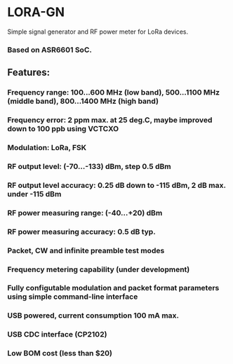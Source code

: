 # LORA-GN
Simple signal generator and RF power meter for LoRa devices.
### Based on ASR6601 SoC.

## Features:
### Frequency range: 100...600 MHz (low band), 500...1100 MHz (middle band), 800...1400 MHz (high band)
### Frequency error: 2 ppm max. at 25 deg.C, maybe improved down to 100 ppb using VCTCXO
### Modulation: LoRa, FSK
### RF output level: (-70...-133) dBm, step 0.5 dBm
### RF output level accuracy: 0.25 dB down to -115 dBm, 2 dB max. under -115 dBm
### RF power measuring range: (-40...+20) dBm
### RF power measuring accuracy: 0.5 dB typ.
### Packet, CW and infinite preamble test modes
### Frequency metering capability (under development)
### Fully configutable modulation and packet format parameters using simple command-line interface
### USB powered, current consumption 100 mA max.
### USB CDC interface (CP2102)
### Low BOM cost (less than $20)


